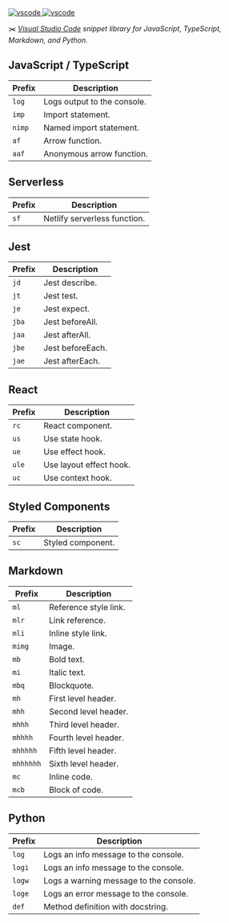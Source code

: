 <a href="https://marketplace.visualstudio.com/items?itemName=bradgarropy.bg-snippets">
    <img alt="vscode" src="https://img.shields.io/visual-studio-marketplace/v/bradgarropy.bg-snippets?style=flat-square">
</a>

<a href="https://marketplace.visualstudio.com/items?itemName=bradgarropy.bg-snippets">
    <img alt="vscode" src="https://img.shields.io/visual-studio-marketplace/i/bradgarropy.bg-snippets?style=flat-square">
</a>

✂️ _[Visual Studio Code][vscode] snippet library for JavaScript, TypeScript, Markdown, and Python._

## JavaScript / TypeScript

| Prefix | Description                 |
| ------ | --------------------------- |
| `log`  | Logs output to the console. |
| `imp`  | Import statement.           |
| `nimp` | Named import statement.     |
| `af`   | Arrow function.             |
| `aaf`  | Anonymous arrow function.   |

## Serverless

| Prefix | Description                  |
| ------ | ---------------------------- |
| `sf`   | Netlify serverless function. |

## Jest

| Prefix | Description      |
| ------ | ---------------- |
| `jd`   | Jest describe.   |
| `jt`   | Jest test.       |
| `je`   | Jest expect.     |
| `jba`  | Jest beforeAll.  |
| `jaa`  | Jest afterAll.   |
| `jbe`  | Jest beforeEach. |
| `jae`  | Jest afterEach.  |

## React

| Prefix | Description             |
| ------ | ----------------------- |
| `rc`   | React component.        |
| `us`   | Use state hook.         |
| `ue`   | Use effect hook.        |
| `ule`  | Use layout effect hook. |
| `uc`   | Use context hook.       |

## Styled Components

| Prefix | Description       |
| ------ | ----------------- |
| `sc`   | Styled component. |

## Markdown

| Prefix    | Description           |
| --------- | --------------------- |
| `ml`      | Reference style link. |
| `mlr`     | Link reference.       |
| `mli`     | Inline style link.    |
| `mimg`    | Image.                |
| `mb`      | Bold text.            |
| `mi`      | Italic text.          |
| `mbq`     | Blockquote.           |
| `mh`      | First level header.   |
| `mhh`     | Second level header.  |
| `mhhh`    | Third level header.   |
| `mhhhh`   | Fourth level header.  |
| `mhhhhh`  | Fifth level header.   |
| `mhhhhhh` | Sixth level header.   |
| `mc`      | Inline code.          |
| `mcb`     | Block of code.        |

## Python

| Prefix | Description                            |
| ------ | -------------------------------------- |
| `log`  | Logs an info message to the console.   |
| `logi` | Logs an info message to the console.   |
| `logw` | Logs a warning message to the console. |
| `loge` | Logs an error message to the console.  |
| `def`  | Method definition with docstring.      |

[vscode]: https://code.visualstudio.com
